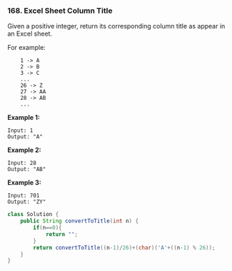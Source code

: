 ### 168. Excel Sheet Column Title

Given a positive integer, return its corresponding column title as appear in an Excel sheet.

For example:

```
    1 -> A
    2 -> B
    3 -> C
    ...
    26 -> Z
    27 -> AA
    28 -> AB 
    ...
```

**Example 1:**

```
Input: 1
Output: "A"
```

**Example 2:**

```
Input: 28
Output: "AB"
```

**Example 3:**

```
Input: 701
Output: "ZY"
```

~~~java
class Solution {
    public String convertToTitle(int n) {
        if(n==0){
            return "";
        }
        return convertToTitle((n-1)/26)+(char)('A'+((n-1) % 26));
    }
}
~~~

